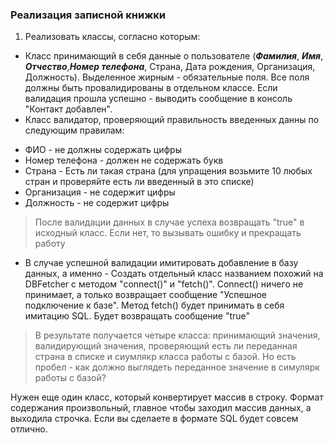 ### Реализация записной книжки

1. Реализовать классы, согласно которым:
* Класс принимающий в себя данные о пользователе (***Фамилия***, ***Имя***, ***Отчество***,***Номер телефона***, Страна, Дата рождения, Организация, Должность).
Выделенное жирным - обязательные поля. Все поля должны быть провалидированы в отдельном классе. Если валидация прошла успешно - выводить сообщение в консоль "Контакт добавлен".
* Класс валидатор, проверяющий правильность введенных данны по следующим правилам:
+ ФИО - не должны содержать цифры
+ Номер телефона - должен не содержать букв
+ Страна - Есть ли такая страна (для упращения возьмите 10 любых стран и проверяйте есть ли введенный в это списке)
+ Организация - не содержит цифры
+ Должность - не содержит цифры

> После валидации данных в случае успеха возвращать "true" в исходный класс. Если нет, то вызывать ошибку и прекращать работу

* В случае успешной валидации имитировать добавление в базу данных, а именно - Создать отдельный класс названием похожий на DBFetcher с методом "сonnect()" и "fetch()". Connect() ничего не принимает, а только возвращает сообщение "Успешное подключение к базе". Метод fetch() будет принимать в себя имитацию SQL. Будет возвращать сообщение "true"
> В результате получается четыре класса: принимающий значения, валидирующий значения, проверяющий есть ли переданная страна в списке и сиумлякр класса работы с базой. Но есть пробел - как должно выглядеть переданное значение в симулярк работы с базой?

Нужен еще один класс, который конвертирует массив в строку. Формат содержания произвольный, главное чтобы заходил массив данных, а выходила строчка. Если вы сделаете в формате SQL будет совсем отлично.
